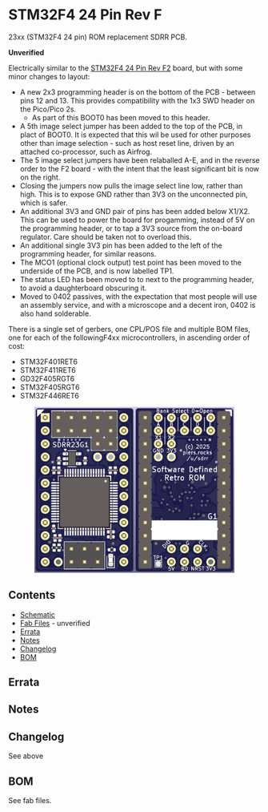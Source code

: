 # STM32F4 24 Pin Rev F

23xx (STM32F4 24 pin) ROM replacement SDRR PCB.

**Unverified**

Electrically similar to the [STM32F4 24 Pin Rev F2](../../verified/stm32f4-24-pin-rev-f2/README.md) board, but with some minor changes to layout:
- A new 2x3 programming header is on the bottom of the PCB - between pins 12 and 13.  This provides compatibility with the 1x3 SWD header on the Pico/Pico 2s.
  - As part of this BOOT0 has been moved to this header.
- A 5th image select jumper has been added to the top of the PCB, in plact of BOOT0. It is expected that this wil be used for other purposes other than image selection - such as host reset line, driven by an attached co-processor, such as Airfrog.
- The 5 image select jumpers have been relaballed A-E, and in the reverse order to the F2 board - with the intent that the least significant bit is now on the right.
- Closing the jumpers now pulls the image select line low, rather than high.  This is to expose GND rather than 3V3 on the unconnected pin, which is safer.
- An additional 3V3 and GND pair of pins has been added below X1/X2.  This can be used to power the board for progamming, instead of 5V on the programming header, or to tap a 3V3 source from the on-board regulator.  Care should be taken not to overload this.
- An additional single 3V3 pin has been added to the left of the programming header, for similar reasons.
- The MCO1 (optional clock output) test point has been moved to the underside of the PCB, and is now labelled TP1.
- The status LED has been moved to to next to the programming header, to avoid a daughterboard obscuring it.
- Moved to 0402 passives, with the expectation that most people will use an assembly service, and with a microscope and a decent iron, 0402 is also hand solderable.

There is a single set of gerbers, one CPL/POS file and multiple BOM files, one for each of the followingF4xx microcontrollers, in ascending order of cost:
- STM32F401RET6
- STM32F411RET6
- GD32F405RGT6
- STM32F405RGT6
- STM32F446RET6

<div style="text-align: center;">
  <a href="./sdrr-24-pin-rev-g1-top-and-bottom.png">
    <img src="sdrr-24-pin-rev-g1-top-and-bottom.png" alt="SDRR STM32F4 24 pin rev G1" width="400">
  </a>
</div>

## Contents

- [Schematic](sdrr-24-pin-rev-g1-schematic.pdf)
- [Fab Files](fab/) - unverified
- [Errata](#errata)
- [Notes](#notes)
- [Changelog](#changelog)
- [BOM](#bom)

## Errata

## Notes

## Changelog

See above

## BOM

See fab files.